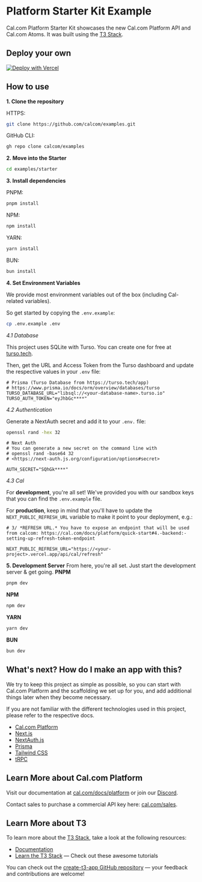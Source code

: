 # Platform Starter Kit Example

Cal.com Platform Starter Kit showcases the new Cal.com Platform API and Cal.com Atoms. It was built using the [T3 Stack](https://create.t3.gg/).

## Deploy your own

[![Deploy with Vercel](https://vercel.com/button)](https://vercel.com/new/clone?repository-url=https%3A%2F%2Fgithub.com%2Fcalcom%2Fexamples%2Fblob%2Fmain%2Fstarter&env=TURSO_DATABASE_URL,TURSO_AUTH_TOKEN,AUTH_SECRET,AUTH_TRUST_HOST,NEXT_PUBLIC_CAL_OAUTH_CLIENT_ID,NEXT_PUBLIC_CAL_API_URL,NEXT_PUBLIC_REFRESH_URL,CAL_SECRET&envDescription=API%20Keys%20for%20the%20database%20(turso)%2C%20authentication%20(nextauth)%20and%20Cal.%20*Note*%3A%20You%20can%20copy%20%26%20paste%20the%20cal-specific%20env%20vars%20from%20our%20demo%20under%20the%20provided%20link&envLink=https%3A%2F%2Fgithub.com%2Fcalcom%2Fexamples%2Fblob%2Fmain%2Fstarter%2F.env.example%23L24-L35&project-name=cal-platform-starter&repository-name=cal-platform-starter&demo-title=Cal%20Platform%20Starter&demo-description=A%20marketplace%20to%20book%20experts.%20Scheduling%20is%20handled%20by%20%40calcom%2Fatoms.&demo-url=https%3A%2F%2Fstarter-4m7evv7ji-cal-staging.vercel.app%2F&demo-image=https%3A%2F%2Fcal.com%2Ffavicon.ico)

## How to use

**1. Clone the repository**

HTTPS:

 ```bash
 git clone https://github.com/calcom/examples.git
 ```

 GitHub CLI:

 ```bash
 gh repo clone calcom/examples
 ```

**2. Move into the Starter**

```bash
cd examples/starter
```

**3. Install dependencies**

PNPM:

```bash
pnpm install
```

NPM:

```bash
npm install
```

YARN:

```bash
yarn install
```

BUN:

```bash
bun install
```

**4. Set Environment Variables**

   We provide most environment variables out of the box (including  Cal-related variables).

   So get started by copying the `.env.example`:

   ```bash
   cp .env.example .env
   ```

   *4.1 Database*

   This project uses SQLite with Turso. You can create one for free at [turso.tech](https://turso.tech/).

   Then, get the URL and Access Token from the Turso dashboard and update the respective values in your `.env` file:

   ```.env
   # Prisma (Turso Database from https://turso.tech/app)
   # https://www.prisma.io/docs/orm/overview/databases/turso
   TURSO_DATABASE_URL="libsql://<your-database-name>.turso.io"
   TURSO_AUTH_TOKEN="eyJhbGc****"
   ```

   *4.2 Authentication*

   Generate a NextAuth secret and add it to your `.env.` file:

   ```bash
   openssl rand -hex 32
   ```

   ```.env
   # Next Auth
   # You can generate a new secret on the command line with
   # openssl rand -base64 32
   # <https://next-auth.js.org/configuration/options#secret>
   
   AUTH_SECRET="SQhGk****"
   ```

   *4.3 Cal*

   For **development**, you're all set! We've provided you with our sandbox keys that you can find the `.env.example` file.

   For **production**, keep in mind that you'll have to update the `NEXT_PUBLIC_REFRESH_URL` variable to make it point to your deployment, e.g.:

   ```.env
   # 3/ *REFRESH URL.* You have to expose an endpoint that will be used from calcom: https://cal.com/docs/platform/quick-start#4.-backend:-setting-up-refresh-token-endpoint

   NEXT_PUBLIC_REFRESH_URL="https://<your-project>.vercel.app/api/cal/refresh"
   ```

**5. Development Server**
   From here, you're all set. Just start the development server & get going.
   **PNPM**

```bash
pnpm dev
```

**NPM**

```bash
npm dev
```

**YARN**

```bash
yarn dev
```

**BUN**

```bash
bun dev
```

## What's next? How do I make an app with this?

We try to keep this project as simple as possible, so you can start with Cal.com Platform and the scaffolding we set up for you, and add additional things later when they become necessary.

If you are not familiar with the different technologies used in this project, please refer to the respective docs.

- [Cal.com Platform](https://cal.com/platform)
- [Next.js](https://nextjs.org)
- [NextAuth.js](https://next-auth.js.org)
- [Prisma](https://prisma.io)
- [Tailwind CSS](https://tailwindcss.com)
- [tRPC](https://trpc.io)

## Learn More about Cal.com Platform

Visit our documentation at [cal.com/docs/platform](https://cal.com/docs/platform) or join our [Discord](https://go.cal.com/discord).

Contact sales to purchase a commercial API key here: [cal.com/sales](https://cal.com/sales).

## Learn More about T3

To learn more about the [T3 Stack](https://create.t3.gg/), take a look at the following resources:

- [Documentation](https://create.t3.gg/)
- [Learn the T3 Stack](https://create.t3.gg/en/faq#what-learning-resources-are-currently-available) — Check out these awesome tutorials

You can check out the [create-t3-app GitHub repository](https://github.com/t3-oss/create-t3-app) — your feedback and contributions are welcome!
